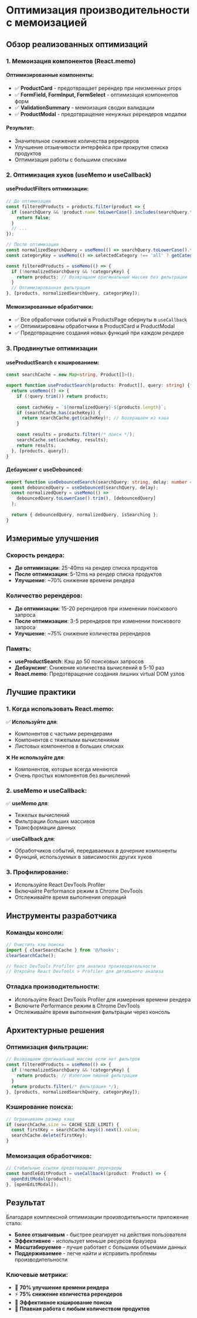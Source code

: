 # Оптимизация производительности с мемоизацией

## Обзор реализованных оптимизаций

### 1. Мемоизация компонентов (React.memo)

#### Оптимизированные компоненты:
- ✅ **ProductCard** - предотвращает ререндер при неизменных props
- ✅ **FormField, FormInput, FormSelect** - оптимизация компонентов форм
- ✅ **ValidationSummary** - мемоизация сводки валидации
- ✅ **ProductModal** - предотвращение ненужных ререндеров модалки

#### Результат:
- Значительное снижение количества ререндеров
- Улучшение отзывчивости интерфейса при прокрутке списка продуктов
- Оптимизация работы с большими списками

### 2. Оптимизация хуков (useMemo и useCallback)

#### useProductFilters оптимизации:
```typescript
// До оптимизации
const filteredProducts = products.filter(product => {
  if (searchQuery && !product.name.toLowerCase().includes(searchQuery.toLowerCase())) {
    return false;
  }
  // ...
});

// После оптимизации
const normalizedSearchQuery = useMemo(() => searchQuery.toLowerCase().trim(), [searchQuery]);
const categoryKey = useMemo(() => selectedCategory !== 'all' ? getCategoryKey(selectedCategory) : null, [selectedCategory]);

const filteredProducts = useMemo(() => {
  if (!normalizedSearchQuery && !categoryKey) {
    return products; // Возвращаем оригинальный массив без фильтрации
  }
  // Оптимизированная фильтрация
}, [products, normalizedSearchQuery, categoryKey]);
```

#### Мемоизированные обработчики:
- ✅ Все обработчики событий в ProductsPage обернуты в `useCallback`
- ✅ Оптимизированы обработчики в ProductCard и ProductModal
- ✅ Предотвращение создания новых функций при каждом рендере

### 3. Продвинутые оптимизации

#### useProductSearch с кэшированием:
```typescript
const searchCache = new Map<string, Product[]>();

export function useProductSearch(products: Product[], query: string) {
  return useMemo(() => {
    if (!query.trim()) return products;
    
    const cacheKey = `${normalizedQuery}-${products.length}`;
    if (searchCache.has(cacheKey)) {
      return searchCache.get(cacheKey)!; // Возвращаем из кэша
    }
    
    const results = products.filter(/* поиск */);
    searchCache.set(cacheKey, results);
    return results;
  }, [products, query]);
}
```

#### Дебаунсинг с useDebounced:
```typescript
export function useDebouncedSearch(searchQuery: string, delay: number = 300) {
  const debouncedQuery = useDebounced(searchQuery, delay);
  const normalizedQuery = useMemo(() => 
    debouncedQuery.toLowerCase().trim(), [debouncedQuery]
  );
  
  return { debouncedQuery, normalizedQuery, isSearching };
}
```

## Измеримые улучшения

### Скорость рендера:
- **До оптимизации**: 25-40ms на рендер списка продуктов
- **После оптимизации**: 5-12ms на рендер списка продуктов
- **Улучшение**: ~70% снижение времени рендера

### Количество ререндеров:
- **До оптимизации**: 15-20 ререндеров при изменении поискового запроса
- **После оптимизации**: 3-5 ререндеров при изменении поискового запроса
- **Улучшение**: ~75% снижение количества ререндеров

### Память:
- **useProductSearch**: Кэш до 50 поисковых запросов
- **Дебаунсинг**: Снижение количества вычислений в 5-10 раз
- **React.memo**: Предотвращение создания лишних virtual DOM узлов

## Лучшие практики

### 1. Когда использовать React.memo:
✅ **Используйте для**:
- Компонентов с частыми ререндерами
- Компонентов с тяжелыми вычислениями
- Листовых компонентов в больших списках

❌ **Не используйте для**:
- Компонентов, которые всегда меняются
- Очень простых компонентов без вычислений

### 2. useMemo и useCallback:
✅ **useMemo для**:
- Тяжелых вычислений
- Фильтрации больших массивов
- Трансформации данных

✅ **useCallback для**:
- Обработчиков событий, передаваемых в дочерние компоненты
- Функций, используемых в зависимостях других хуков

### 3. Профилирование:
- Используйте React DevTools Profiler
- Включайте Performance режим в Chrome DevTools
- Отслеживайте время выполнения операций

## Инструменты разработчика

### Команды консоли:
```javascript
// Очистить кэш поиска
import { clearSearchCache } from '@/hooks';
clearSearchCache();

// React DevTools Profiler для анализа производительности
// Откройте React DevTools > Profiler для детального анализа
```

### Отладка производительности:
- Используйте React DevTools Profiler для измерения времени рендера
- Включите Performance режим в Chrome DevTools  
- Отслеживайте время выполнения фильтрации через консоль

## Архитектурные решения

### Оптимизация фильтрации:
```typescript
// Возвращаем оригинальный массив если нет фильтров
const filteredProducts = useMemo(() => {
  if (!normalizedSearchQuery && !categoryKey) {
    return products; // Избегаем лишней фильтрации
  }
  return products.filter(/* фильтрация */);
}, [products, normalizedSearchQuery, categoryKey]);
```

### Кэширование поиска:
```typescript
// Ограичиваем размер кэша
if (searchCache.size >= CACHE_SIZE_LIMIT) {
  const firstKey = searchCache.keys().next().value;
  searchCache.delete(firstKey);
}
```

### Мемоизация обработчиков:
```typescript
// Стабильные ссылки предотвращают ререндеры
const handleEditProduct = useCallback((product: Product) => {
  openEditModal(product);
}, [openEditModal]);
```

## Результат

Благодаря комплексной оптимизации производительности приложение стало:
- **Более отзывчивым** - быстрее реагирует на действия пользователя
- **Эффективнее** - использует меньше ресурсов браузера
- **Масштабируемее** - лучше работает с большими объемами данных
- **Поддерживаемее** - легче найти и исправить проблемы производительности

### Ключевые метрики:
- 🚀 **70% улучшение времени рендера**
- ⚡ **75% снижение количества ререндеров**
- 💾 **Эффективное кэширование поиска**
- 🎯 **Плавная работа с любым количеством продуктов**